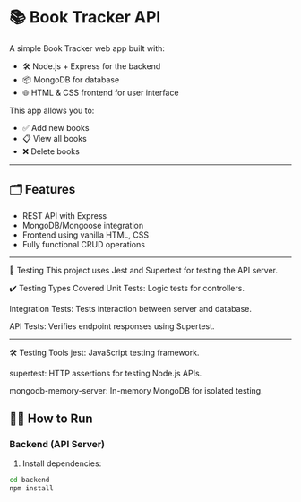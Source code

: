 # 📚 Book Tracker API

A simple Book Tracker web app built with:

- 🛠 Node.js + Express for the backend
- 📦 MongoDB for database
- 🌐 HTML & CSS frontend for user interface

This app allows you to:
- ✅ Add new books
- 📋 View all books
- ❌ Delete books

---

## 🗂 Features

- REST API with Express
- MongoDB/Mongoose integration
- Frontend using vanilla HTML, CSS
- Fully functional CRUD operations

---

🧪 Testing
This project uses Jest and Supertest for testing the API server.

✔️ Testing Types Covered
Unit Tests: Logic tests for controllers.

Integration Tests: Tests interaction between server and database.

API Tests: Verifies endpoint responses using Supertest.

---

🛠 Testing Tools
jest: JavaScript testing framework.

supertest: HTTP assertions for testing Node.js APIs.

mongodb-memory-server: In-memory MongoDB for isolated testing.

## 🧑‍💻 How to Run

### Backend (API Server)

1. Install dependencies:

```bash
cd backend
npm install
